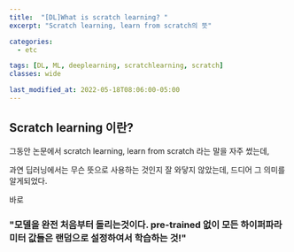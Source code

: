 ```yaml
---
title:  "[DL]What is scratch learning? "
excerpt: "Scratch learning, learn from scratch의 뜻"

categories:
  - etc

tags: [DL, ML, deeplearning, scratchlearning, scratch]
classes: wide

last_modified_at: 2022-05-18T08:06:00-05:00
---
```

 
## Scratch learning 이란?

그동안 논문에서 scratch learning, learn from scratch 라는 말을 자주 썼는데,

과연 딥러닝에서는 무슨 뜻으로 사용하는 것인지 잘 와닿지 않았는데, 드디어 그 의미를 알게되었다.

바로

### "모델을 완전 처음부터 돌리는것이다. pre-trained 없이 모든 하이퍼파라미터 값들은 랜덤으로 설정하여서 학습하는 것!"

<br>
<br>

<script src="https://gist.github.com/chaelin0722/976b7d95f0ce8ce46d0e7657385349a2.js"></script>

